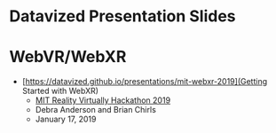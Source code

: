 # Datavized Presentation Slides

# WebVR/WebXR

- [https://datavized.github.io/presentations/mit-webxr-2019](Getting Started with WebXR)
  - [MIT Reality Virtually Hackathon 2019](https://realityvirtuallyhack.com/)
  - Debra Anderson and Brian Chirls
  - January 17, 2019
